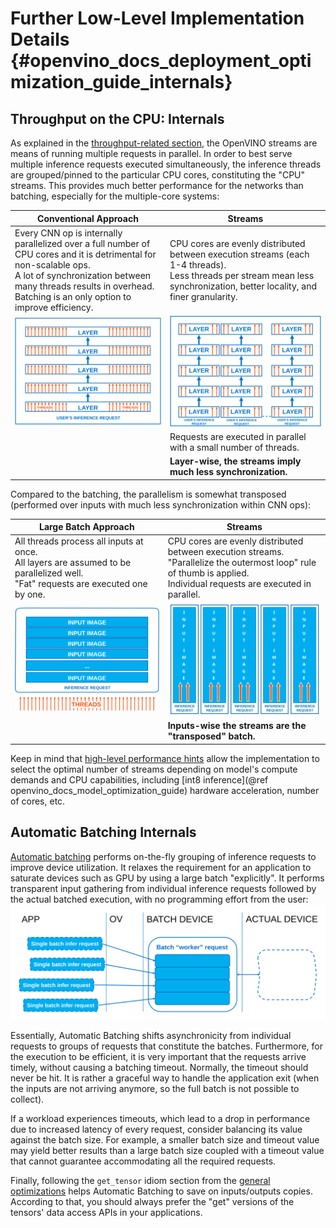 # Further Low-Level Implementation Details {#openvino_docs_deployment_optimization_guide_internals}
## Throughput on the CPU: Internals
As explained in the [throughput-related section](./dldt_deployment_optimization_tput.md), the OpenVINO streams are means of running multiple requests in parallel.
In order to best serve multiple inference requests executed simultaneously, the inference threads are grouped/pinned to the particular CPU cores, constituting the "CPU" streams.
This provides much better performance for the networks than batching, especially for the multiple-core systems:

<div class="two-col-table">

| **Conventional Approach** | **Streams** |
| --- | --- |
| Every CNN op is internally parallelized over a full number of CPU cores and it is detrimental for non-scalable ops.<br> A lot of synchronization between many threads results in overhead.<br> Batching is an only option to improve efficiency. | CPU cores are evenly distributed between execution streams (each 1-4 threads).<br> Less threads per stream mean less synchronization, better locality, and finer granularity. |
| ![](../img/cpu_execution_conventional_approach.svg) | ![](../img/cpu_execution_streams.svg) |
| | Requests are executed in parallel with a small number of threads. ||
| | **Layer-wise, the streams imply much less synchronization.** ||

</div>

Compared to the batching, the parallelism is somewhat transposed (performed over inputs with much less synchronization within CNN ops):

<div class="two-col-table">

| **Large Batch Approach** | **Streams** |
| --- | --- |
| All threads process all inputs at once.<br> All layers are assumed to be parallelized well.<br> "Fat" requests are executed one by one. | CPU cores are evenly distributed between execution streams. <br> "Parallelize the outermost loop" rule of thumb is applied.<br> Individual requests are executed in parallel. |
| ![](../img/large_batch_approach.svg) | ![](../img/cpu_execution_streams_2.svg) |
| | **Inputs-wise the streams are the "transposed" batch.** |

</div>

Keep in mind that [high-level performance hints](../OV_Runtime_UG/performance_hints.md) allow the implementation to select the optimal number of streams depending on model's compute demands and CPU capabilities, including [int8 inference](@ref openvino_docs_model_optimization_guide) hardware acceleration, number of cores, etc.

## Automatic Batching Internals
[Automatic batching](../OV_Runtime_UG/automatic_batching.md) performs on-the-fly grouping of inference requests to improve device utilization. 
It relaxes the requirement for an application to saturate devices such as GPU by using a large batch "explicitly". It performs transparent input gathering from individual inference requests followed by the actual batched execution, with no programming effort from the user:
![](../img/batch_device.svg)

Essentially, Automatic Batching shifts asynchronicity from individual requests to groups of requests that constitute the batches. Furthermore, for the execution to be efficient, it is very important that the requests arrive timely, without causing a batching timeout. 
Normally, the timeout should never be hit. It is rather a graceful way to handle the application exit (when the inputs are not arriving anymore, so the full batch is not possible to collect).

If a workload experiences timeouts, which lead to a drop in performance due to increased latency of every request, consider balancing its value against the batch size. For example, a smaller batch size and timeout value may yield better results than a large batch size coupled with a timeout value that cannot guarantee accommodating all the required requests.

Finally, following the `get_tensor` idiom section from the [general optimizations](./dldt_deployment_optimization_common.md) helps Automatic Batching to save on inputs/outputs copies. According to that, you should always prefer the "get" versions of the tensors' data access APIs in your applications. 
